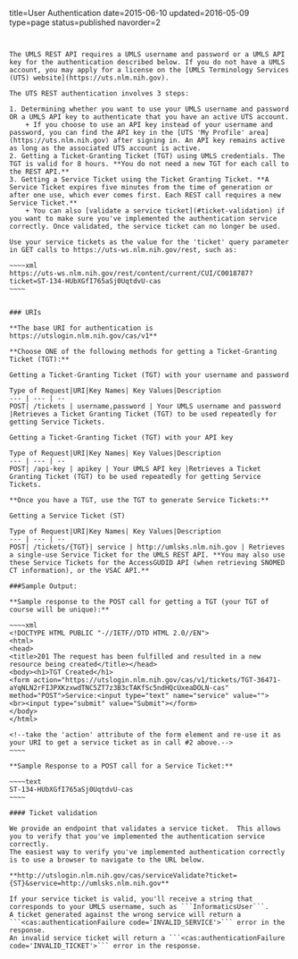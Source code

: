 title=User Authentication
date=2015-06-10
updated=2016-05-09
type=page
status=published
navorder=2
~~~~~~


The UMLS REST API requires a UMLS username and password or a UMLS API key for the authentication described below. If you do not have a UMLS account, you may apply for a license on the [UMLS Terminology Services (UTS) website](https://uts.nlm.nih.gov). 

The UTS REST authentication involves 3 steps:

1. Determining whether you want to use your UMLS username and password OR a UMLS API key to authenticate that you have an active UTS account.
	+ If you choose to use an API key instead of your username and password, you can find the API key in the [UTS 'My Profile' area](https://uts.nlm.nih.gov) after signing in. An API key remains active as long as the associated UTS account is active.
2. Getting a Ticket-Granting Ticket (TGT) using UMLS credentials. The TGT is valid for 8 hours. **You do not need a new TGT for each call to the REST API.**
3. Getting a Service Ticket using the Ticket Granting Ticket. **A  Service Ticket expires five minutes from the time of generation or after one use, which ever comes first. Each REST call requires a new Service Ticket.** 
    + You can also [validate a service ticket](#ticket-validation) if you want to make sure you've implemented the authentication service correctly. Once validated, the service ticket can no longer be used.

Use your service tickets as the value for the 'ticket' query parameter in GET calls to https://uts-ws.nlm.nih.gov/rest, such as:

~~~~xml
https://uts-ws.nlm.nih.gov/rest/content/current/CUI/C0018787?ticket=ST-134-HUbXGfI765aSj0UqtdvU-cas
~~~~


### URIs

**The base URI for authentication is https://utslogin.nlm.nih.gov/cas/v1**

**Choose ONE of the following methods for getting a Ticket-Granting Ticket (TGT):**

Getting a Ticket-Granting Ticket (TGT) with your username and password

Type of Request|URI|Key Names| Key Values|Description
--- | --- | --
POST| /tickets | username,password | Your UMLS username and password |Retrieves a Ticket Granting Ticket (TGT) to be used repeatedly for getting Service Tickets.

Getting a Ticket-Granting Ticket (TGT) with your API key

Type of Request|URI|Key Names| Key Values|Description
--- | --- | --
POST| /api-key | apikey | Your UMLS API key |Retrieves a Ticket Granting Ticket (TGT) to be used repeatedly for getting Service Tickets.

**Once you have a TGT, use the TGT to generate Service Tickets:** 

Getting a Service Ticket (ST)

Type of Request|URI|Key Names| Key Values|Description
--- | --- | --
POST| /tickets/{TGT}| service | http://umlsks.nlm.nih.gov | Retrieves a single-use Service Ticket for the UMLS REST API. **You may also use these Service Tickets for the AccessGUDID API (when retrieving SNOMED CT information), or the VSAC API.**

###Sample Output:

**Sample response to the POST call for getting a TGT (your TGT of course will be unique):**

~~~~xml
<!DOCTYPE HTML PUBLIC "-//IETF//DTD HTML 2.0//EN">
<html>
<head>
<title>201 The request has been fulfilled and resulted in a new resource being created</title></head>
<body><h1>TGT Created</h1>
<form action="https://utslogin.nlm.nih.gov/cas/v1/tickets/TGT-36471-aYqNLN2rFIJPXKzxwdTNC5ZT7z3B3cTAKfSc5ndHQcUxeaDOLN-cas" method="POST">Service:<input type="text" name="service" value="">
<br><input type="submit" value="Submit"></form>
</body>
</html>

<!--take the 'action' attribute of the form element and re-use it as your URI to get a service ticket as in call #2 above.-->
~~~~

**Sample Response to a POST call for a Service Ticket:**

~~~~text
ST-134-HUbXGfI765aSj0UqtdvU-cas
~~~~

#### Ticket validation

We provide an endpoint that validates a service ticket.  This allows you to verify that you've implemented the authentication service correctly.
The easiest way to verify you've implemented authentication correctly is to use a browser to navigate to the URL below.

**http://utslogin.nlm.nih.gov/cas/serviceValidate?ticket={ST}&service=http://umlsks.nlm.nih.gov**

If your service ticket is valid, you'll receive a string that corresponds to your UMLS username, such as ```InformaticsUser```.
A ticket generated against the wrong service will return a ```<cas:authenticationFailure code='INVALID_SERVICE'>``` error in the response.
An invalid service ticket will return a ```<cas:authenticationFailure code='INVALID_TICKET'>``` error in the response.